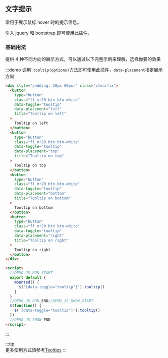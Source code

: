 ## 文字提示

常用于展示鼠标 hover 时的提示信息。

引入 jquery 和 bootstrap 即可使用此插件，

### 基础用法

提供 4 种不同方向的展示方式，可以通过以下完整示例来理解，选择你要的效果

:::demo 调用`.tooltip(options)`方法即可使用此插件，`data-placement`指定展示方向

```html
<div style="padding: 20px 80px;" class="clearfix">
  <button
    type="button"
    class="fl mr20 btn btn-white"
    data-toggle="tooltip"
    data-placement="left"
    title="Tooltip on left"
  >
    Tooltip on left
  </button>
  <button
    type="button"
    class="fl mr20 btn btn-white"
    data-toggle="tooltip"
    data-placement="top"
    title="Tooltip on top"
  >
    Tooltip on top
  </button>
  <button
    type="button"
    class="fl mr20 btn btn-white"
    data-toggle="tooltip"
    data-placement="bottom"
    title="Tooltip on bottom"
  >
    Tooltip on bottom
  </button>
  <button
    type="button"
    class="fl mr20 btn btn-white"
    data-toggle="tooltip"
    data-placement="right"
    title="Tooltip on right"
  >
    Tooltip on right
  </button>
</div>

<script>
  //DEMO_JS_RUN_START
  export default {
    mounted() {
      $('[data-toggle="tooltip"]').tooltip()
    }
  }
  //DEMO_JS_RUN_END//DEMO_JS_SHOW_START
  $(function() {
    $('[data-toggle="tooltip"]').tooltip()
  })
  //DEMO_JS_SHOW_END
</script>
```

:::

:::tip  
 更多使用方式请参考<a href="https://v3.bootcss.com/javascript/#tooltips" target="_blank">Tooltips</a>
:::
